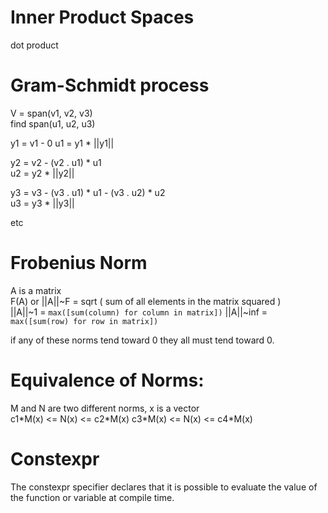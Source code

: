 # Inner Product Spaces
dot product

# Gram-Schmidt process
V = span(v1, v2, v3)\
find span(u1, u2, u3)

y1 = v1 - 0
u1 = y1 * ||y1||

y2 = v2 - (v2 . u1) * u1\
u2 = y2 * ||y2||

y3 = v3 - (v3 . u1) * u1 - (v3 . u2) * u2\
u3 = y3 * ||y3||

etc
# Frobenius Norm
A is a matrix\
F(A) or ||A||~F = sqrt ( sum of all elements in the matrix squared )\
||A||~1 = `max([sum(column) for column in matrix])`
||A||~inf = `max([sum(row) for row in matrix])`

if any of these norms tend toward 0 they all must tend toward 0.

# Equivalence of Norms:
M and N are two different norms, x is a vector\
c1\*M(x) <= N(x) <= c2\*M(x)
c3\*M(x) <= N(x) <= c4\*M(x)

# Constexpr
The constexpr specifier declares that it is possible to evaluate the value of the function or variable at compile time.

